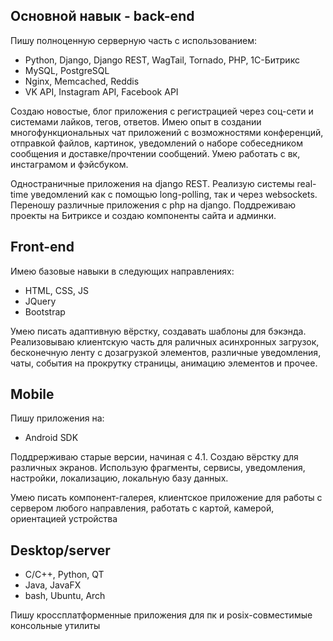 Основной навык - back-end
--------------------------------
Пишу полноценную серверную часть с использованием:
  - Python, Django, Django REST, WagTail, Tornado, PHP, 1С-Битрикс
  - MySQL, PostgreSQL
  - Nginx, Memcached, Reddis
  - VK API, Instagram API, Facebook API

Создаю новостые, блог приложения с регистрацией через соц-сети и системами лайков, тегов, ответов.
Имею опыт в создании многофункциональных чат приложений с возможностями конференций,
отправкой файлов, картинок, уведомлений о наборе собеседником сообщения и доставке/прочтении сообщений.
Умею работать с вк, инстаграмом и фэйсбуком.

Одностраничные приложения на django REST.
Реализую системы real-time уведомлений как с помощью long-polling, так и через websockets.
Переношу различные приложения с php на django.
Поддреживаю проекты на Битриксе и создаю компоненты сайта и админки.

Front-end
--------------------------------
Имею базовые навыки в следующих направлениях:
  - HTML, CSS, JS
  - JQuery
  - Bootstrap

Умею писать адаптивную вёрстку, создавать шаблоны для бэкэнда.
Реализовываю клиентскую часть для раличных асинхронных загрузок, бесконечную ленту
с дозагрузкой элементов, различные уведомления, чаты, события на прокрутку страницы,
анимацию элементов и прочее.

Mobile
--------------------------------
Пишу приложения на:
  - Android SDK

Поддрерживаю старые версии, начиная с 4.1. Создаю вёрстку для различных экранов.
Использую фрагменты, сервисы, уведомления, настройки, локализацию, локальную базу данных.

Умею писать компонент-галерея, клиентское приложение для работы с сервером любого направления,
работать с картой, камерой, ориентацией устройства  

Desktop/server
--------------------------------
  - C/C++, Python, QT
  - Java, JavaFX
  - bash, Ubuntu, Arch

Пишу кроссплатформенные приложения для пк и posix-совместимые консольные утилиты  
